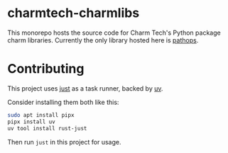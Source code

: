 # charmtech-charmlibs

This monorepo hosts the source code for Charm Tech's Python package charm libraries.
Currently the only library hosted here is [pathops](pathops/README.md).

# Contributing

This project uses [just](https://github.com/casey/just) as a task runner, backed by [uv](https://github.com/astral-sh/uv).

Consider installing them both like this:

```bash
sudo apt install pipx
pipx install uv
uv tool install rust-just
```

Then run `just` in this project for usage.

